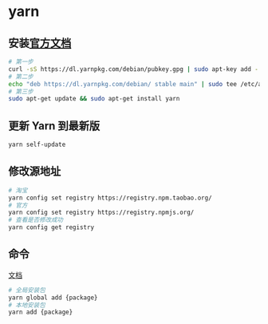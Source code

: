 # yarn

## 安装[官方文档](https://yarnpkg.com/zh-Hans/docs/install)
```bash
# 第一步
curl -sS https://dl.yarnpkg.com/debian/pubkey.gpg | sudo apt-key add -
# 第二步
echo "deb https://dl.yarnpkg.com/debian/ stable main" | sudo tee /etc/apt/sources.list.d/yarn.list
# 第三步
sudo apt-get update && sudo apt-get install yarn
```
## 更新 Yarn 到最新版
```bash
yarn self-update
```

## 修改源地址
```bash
# 淘宝
yarn config set registry https://registry.npm.taobao.org/
# 官方
yarn config set registry https://registry.npmjs.org/
# 查看是否修改成功
yarn config get registry
```

## 命令
[文档](https://yarnpkg.com/en/docs/cli/upgrade)
```bash
# 全局安装包
yarn global add {package}
# 本地安装包
yarn add {package}
```
